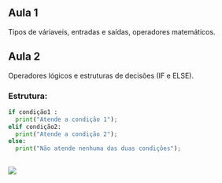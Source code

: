 ## Aula 1

Tipos de váriaveis, entradas e saídas, operadores matemáticos.

## Aula 2

Operadores lógicos e estruturas de decisões (IF e ELSE).

### Estrutura:
~~~python
if condição1 :
  print("Atende a condição 1");
elif condição2:
  print("Atende a condição 2");
else:
  print("Não atende nenhuma das duas condições");
  

~~~

![](https://media.giphy.com/media/ZBythhSiZAoYea6vC2/source.gif)
